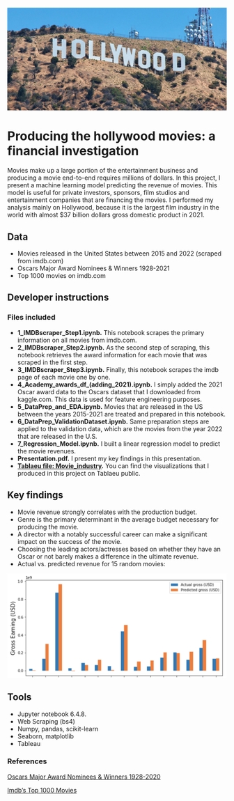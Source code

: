 ![hollywood.jpeg](image/hollywood.jpeg)

# Producing the hollywood movies: a financial investigation

Movies make up a large portion of the entertainment business and producing a movie end-to-end requires millions of dollars. In this project, I present a machine learning model predicting the revenue of movies. This model is useful for private investors, sponsors, film studios and entertainment companies that are financing the movies. I performed my analysis mainly on Hollywood, because it is the largest film industry in the world with almost $37 billion dollars gross domestic product in 2021.

## Data

- Movies released in the United States between 2015 and 2022 (scraped from imdb.com)
- Oscars Major Award Nominees & Winners 1928-2021
- Top 1000 movies on imdb.com

## Developer instructions

### Files included
   
- **1_IMDBscraper_Step1.ipynb.** This notebook scrapes the primary information on all movies from imdb.com.
- **2_IMDBscraper_Step2.ipynb.** As the second step of scraping, this notebook retrieves the award information for each movie that was scraped in the first step.
- **3_IMDBscraper_Step3.ipynb.** Finally, this notebook scrapes the imdb page of each movie one by one.
- **4_Academy_awards_df_(adding_2021).ipynb.** I simply added the 2021 Oscar award data to the Oscars dataset that I downloaded from kaggle.com. This data is used for feature engineering purposes.
- **5_DataPrep_and_EDA.ipynb.** Movies that are released in the US between the years 2015-2021 are treated and prepared in this notebook.
- **6_DataPrep_ValidationDataset.ipynb.** Same preparation steps are applied to the validation data, which are the movies from the year 2022 that are released in the U.S.
- **7_Regression_Model.ipynb.** I built a linear regression model to predict the movie revenues.
- **Presentation.pdf.** I present my key findings in this presentation. 
- **[Tablaeu file: Movie_industry](https://public.tableau.com/views/Movie_industry/Budget_vs_Gross_per_genre?:language=en-US&:display_count=n&:origin=viz_share_link).** You can find the visualizations that I produced in this project on Tablaeu public.

## Key findings

- Movie revenue strongly correlates with the production budget.
- Genre is the primary determinant in the average budget necessary for producing the movie.
- A director with a notably successful career can make a significant impact on the success of the movie. 
- Choosing the leading actors/actresses based on whether they have an Oscar or not barely makes a difference in the ultimate revenue.
- Actual vs. predicted revenue for 15 random movies:

![actual_vs_predicted_revenue.png](image/actual_vs_predicted_revenue.png)

## Tools

- Jupyter notebook 6.4.8.
- Web Scraping (bs4)
- Numpy, pandas, scikit-learn
- Seaborn, matplotlib
- Tableau

### References

[Oscars Major Award Nominees & Winners 1928-2020](https://www.kaggle.com/datasets/darinhawley/oscars-major-award-nominees-winners-19282020)

[Imdb’s Top 1000 Movies ](https://github.com/mrzeynalli/Python/tree/main/UoE%20-%20Projects/TOP1000%20Movies%20by%20IMDb)

